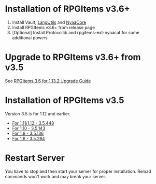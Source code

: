 # Installation of RPGItems v3.6+

1. Install Vault, [LangUtils](https://github.com/NyaaCat/LanguageUtils/releases) and [NyaaCore](https://github.com/NyaaCat/NyaaCore/releases)
2. Install RPGItems v3.6+ from release page
3. [Optional] Install Protocollib and rpgitems-ext-nyaacat for some additional powers

# Upgrade to RPGItems v3.6+ from v3.5

See [RPGItems 3.6 for 1.13.2 Upgrade Guide](https://github.com/NyaaCat/RPGitems-reloaded/wiki/Get-Started:-RPGItems-3.6-for-1.13.2-Upgrade-Guide)

# Installation of RPGItems v3.5

Version 3.5 is for 1.12 and earlier.

* [For 1.11/1.12 - 3.5.448](https://github.com/NyaaCat/RPGitems-reloaded/releases/download/1.11-v3.5.448/rpgitem-reloaded-mc1.11-v3.5.448.jar)
* [For 1.10 - 3.5.143](https://github.com/NyaaCat/RPGitems-reloaded/releases/download/1.10-v3.5.143/RPGitems-reloaded.jar)
* [For 1.9 - 3.5.136](https://github.com/NyaaCat/RPGitems-reloaded/releases/download/1.9-v3.5.136/RPGitems-reloaded.jar)
* [For 1.8 - 3.5.264](https://github.com/NyaaCat/RPGitems-reloaded/releases/download/1.8-v3.5.264/rpgitem-reloaded-1.8-v.264.jar)

# Restart Server

You have to stop and then start your server for proper installation. Reload commands won't work and may break your server.